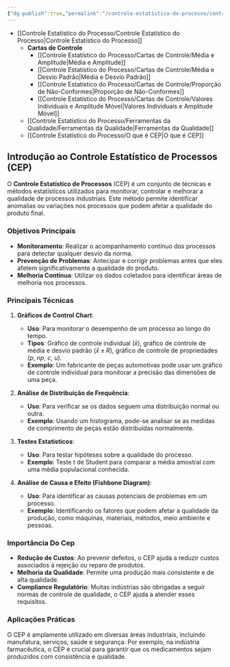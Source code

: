 ```yaml
---
{"dg-publish":true,"permalink":"/controle-estatistico-do-processo/controle-estatistico-do-processo/","dgShowLocalGraph":true,"created":"2025-05-20T13:30:13.821-03:00"}
---
```





- [[Controle Estatístico do Processo/Controle Estatístico do Processo\|Controle Estatístico do Processo]]
	- **Cartas de Controle**
		- [[Controle Estatístico do Processo/Cartas de Controle/Média e Amplitude\|Média e Amplitude]]
		- [[Controle Estatístico do Processo/Cartas de Controle/Média e Desvio Padrão\|Média e Desvio Padrão]]
		- [[Controle Estatístico do Processo/Cartas de Controle/Proporção de Não-Conformes\|Proporção de Não-Conformes]]
		- [[Controle Estatístico do Processo/Cartas de Controle/Valores Individuais e Amplitude Móvel\|Valores Individuais e Amplitude Móvel]]
	- [[Controle Estatístico do Processo/Ferramentas da Qualidade/Ferramentas da Qualidade\|Ferramentas da Qualidade]]
	- [[Controle Estatístico do Processo/O que é CEP\|O que é CEP]]



## Introdução ao Controle Estatístico de Processos (CEP)

O **Controle Estatístico de Processos** (CEP) é um conjunto de técnicas e métodos estatísticos utilizados para monitorar, controlar e melhorar a qualidade de processos industriais. Este método permite identificar anomalias ou variações nos processos que podem afetar a qualidade do produto final.

### Objetivos Principais

- **Monitoramento**: Realizar o acompanhamento contínuo dos processos para detectar qualquer desvio da norma.
- **Prevenção de Problemas**: Antecipar e corrigir problemas antes que eles afetem significativamente a qualidade do produto.
- **Melhoria Contínua**: Utilizar os dados coletados para identificar áreas de melhoria nos processos.

### Principais Técnicas

1. **Gráficos de Control Chart**:
   - **Uso**: Para monitorar o desempenho de um processo ao longo do tempo.
   - **Tipos**: Gráfico de controle individual ($\bar{x}$), gráfico de controle de média e desvio padrão ($\bar{x} \pm R$), gráfico de controle de propriedades ($p$, $np$, $c$, $u$).
   - **Exemplo**: Um fabricante de peças automotivas pode usar um gráfico de controle individual para monitorar a precisão das dimensões de uma peça.

2. **Análise de Distribuição de Frequência**:
   - **Uso**: Para verificar se os dados seguem uma distribuição normal ou outra.
   - **Exemplo**: Usando um histograma, pode-se analisar se as medidas de comprimento de peças estão distribuídas normalmente.

3. **Testes Estatísticos**:
   - **Uso**: Para testar hipóteses sobre a qualidade do processo.
   - **Exemplo**: Teste t de Student para comparar a média amostral com uma média populacional conhecida.

4. **Análise de Causa e Efeito (Fishbone Diagram)**:
   - **Uso**: Para identificar as causas potenciais de problemas em um processo.
   - **Exemplo**: Identificando os fatores que podem afetar a qualidade da produção, como máquinas, materiais, métodos, meio ambiente e pessoas.

### Importância Do Cep

- **Redução de Custos**: Ao prevenir defeitos, o CEP ajuda a reduzir custos associados à rejeição ou reparo de produtos.
- **Melhoria da Qualidade**: Permite uma produção mais consistente e de alta qualidade.
- **Compliance Regulatório**: Muitas indústrias são obrigadas a seguir normas de controle de qualidade, o CEP ajuda a atender esses requisitos.

### Aplicações Práticas

O CEP é amplamente utilizado em diversas áreas industriais, incluindo manufatura, serviços, saúde e segurança. Por exemplo, na indústria farmacêutica, o CEP é crucial para garantir que os medicamentos sejam produzidos com consistência e qualidade.
